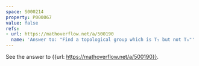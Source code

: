 ```yaml
---
space: S000214
property: P000067
value: false
refs:
- url: https://mathoverflow.net/a/500190
  name: 'Answer to: "Find a topological group which is T₅ but not T₆"'
---
```


See the answer to {{url: https://mathoverflow.net/a/500190}}.

